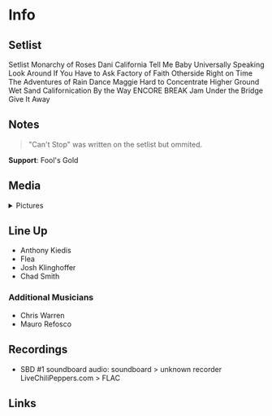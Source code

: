 # Info

## Setlist

Setlist
Monarchy of Roses
Dani California
Tell Me Baby
Universally Speaking
Look Around
If You Have to Ask
Factory of Faith
Otherside
Right on Time
The Adventures of Rain Dance Maggie
Hard to Concentrate
Higher Ground
Wet Sand
Californication
By the Way
ENCORE BREAK
Jam
Under the Bridge
Give It Away

## Notes

> "Can't Stop" was written on the setlist but ommited.

**Support**: Fool's Gold

## Media 

<details>
  <summary>Pictures</summary>
  <!--<img alt="Setlist" title="Setlist" src="_.jpg" height="200" />
  <img alt="Flyer" title="Flyer" src="_.jpg" height="200" />-->
</details>

## Line Up

* Anthony Kiedis
* Flea
* Josh Klinghoffer
* Chad Smith

### Additional Musicians

* Chris Warren  
* Mauro Refosco

## Recordings

* SBD #1 soundboard audio: soundboard > unknown recorder LiveChiliPeppers.com > FLAC

## Links